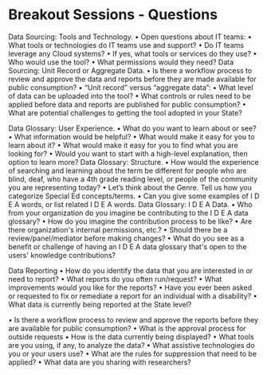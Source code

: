 # Breakout Sessions - Questions

Data Sourcing: 
Tools and Technology.
•	Open questions about IT teams:
•	What tools or technologies do IT teams use and support?
•	Do IT teams leverage any Cloud systems? 
•	If yes, what tools or services do they use?
•	Who would use the tool?
•	What permissions would they need?
Data Sourcing: 
Unit Record or Aggregate Data.
•	Is there a workflow process to review and approve the data and reports before they are made available for public consumption?
•	“Unit record” versus “aggregate data”:
•	What level of data can be uploaded into the tool?
•	What controls or rules need to be applied before data and reports are published for public consumption?
•	What are potential challenges to getting the tool adopted in your State? 

Data Glossary: 
User Experience.
•	What do you want to learn about or see?
•	What information would be helpful? 
•	What would make it easy for you to learn about it?
•	What would make it easy for you to find what you are looking for? 
•	Would you want to start with a high-level explanation, then option to learn more?
Data Glossary: 
Structure.
•	How would the experience of searching and learning about the term be different for people who are blind, deaf, who have a 4th grade reading level, or people of the community you are representing today?
•	Let’s think about the Genre. Tell us how you categorize Special Ed concepts/terms.
•	Can you give some examples of I D E A words, or list related I D E A words.
Data Glossary: 
I D E A Data.
•	Who from your organization do you imagine be contributing to the I D E A data glossary?
•	How do you imagine the contribution process to be like?
•	Are there organization's internal permissions, etc.?
•	Should there be a review/panel/mediator before making changes?
•	What do you see as a benefit or challenge of having an I D E A data glossary that's open to the users' knowledge contributions?  

Data Reporting 
•	How do you identify the data that you are interested in or need to report? 
•	What reports do you often run/request?
•	What improvements would you like for the reports? 
•	Have you ever been asked or requested to fix or remediate a report for an individual with a disability?
•	What data is currently being reported at the State level? 

•	Is there a workflow process to review and approve the reports before they are available for public consumption?
•	What is the approval process for outside requests 
•	How is the data currently being displayed? 
•	What tools are you using, if any, to analyze the data?
•	What assistive technologies do you or your users use?
•	What are the rules for suppression that need to be applied?
•	What data are you sharing with researchers?
